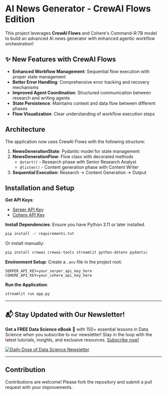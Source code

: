 
# AI News Generator - CrewAI Flows Edition

This project leverages **CrewAI Flows** and Cohere's Command-R:7B model to build an advanced AI news generator with enhanced agentic workflow orchestration!

## ✨ New Features with CrewAI Flows

- **Enhanced Workflow Management**: Sequential flow execution with proper state management
- **Better Error Handling**: Comprehensive error tracking and recovery mechanisms
- **Improved Agent Coordination**: Structured communication between research and writing agents
- **State Persistence**: Maintains context and data flow between different phases
- **Flow Visualization**: Clear understanding of workflow execution steps

## Architecture

The application now uses CrewAI Flows with the following structure:

1. **NewsGenerationState**: Pydantic model for state management
2. **NewsGenerationFlow**: Flow class with decorated methods
   - `@start()` - Research phase with Senior Research Analyst
   - `@listen()` - Content generation phase with Content Writer
3. **Sequential Execution**: Research → Content Generation → Output

## Installation and Setup

**Get API Keys**:
   - [Serper API Key](https://serper.dev/)
   - [Cohere API Key](https://dashboard.cohere.com/api-keys)

**Install Dependencies**:
   Ensure you have Python 3.11 or later installed.
   ```bash
   pip install -r requirements.txt
   ```
   
   Or install manually:
   ```bash
   pip install crewai crewai-tools streamlit python-dotenv pydantic
   ```

**Environment Setup**:
   Create a `.env` file in the project root:
   ```
   SERPER_API_KEY=your_serper_api_key_here
   COHERE_API_KEY=your_cohere_api_key_here
   ```

**Run the Application**:
   ```bash
   streamlit run app.py
   ```

---

## 📬 Stay Updated with Our Newsletter!
**Get a FREE Data Science eBook** 📖 with 150+ essential lessons in Data Science when you subscribe to our newsletter! Stay in the loop with the latest tutorials, insights, and exclusive resources. [Subscribe now!](https://join.dailydoseofds.com)

[![Daily Dose of Data Science Newsletter](https://github.com/patchy631/ai-engineering/blob/main/resources/join_ddods.png)](https://join.dailydoseofds.com)

---

## Contribution

Contributions are welcome! Please fork the repository and submit a pull request with your improvements.
